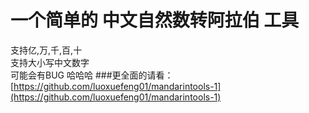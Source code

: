 # 一个简单的 中文自然数转阿拉伯 工具 
支持亿,万,千,百,十  
支持大小写中文数字  
可能会有BUG 哈哈哈 
###更全面的请看：
[https://github.com/luoxuefeng01/mandarintools-1](https://github.com/luoxuefeng01/mandarintools-1)
